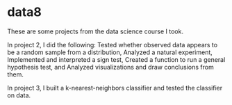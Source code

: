 # data8
These are some projects from the data science course I took.

In project 2, I did the following:
Tested whether observed data appears to be a random sample from a distribution,
Analyzed a natural experiment,
Implemented and interpreted a sign test,
Created a function to run a general hypothesis test, and
Analyzed visualizations and draw conclusions from them.

In project 3, I built a k-nearest-neighbors classifier and tested the classifier on data.
